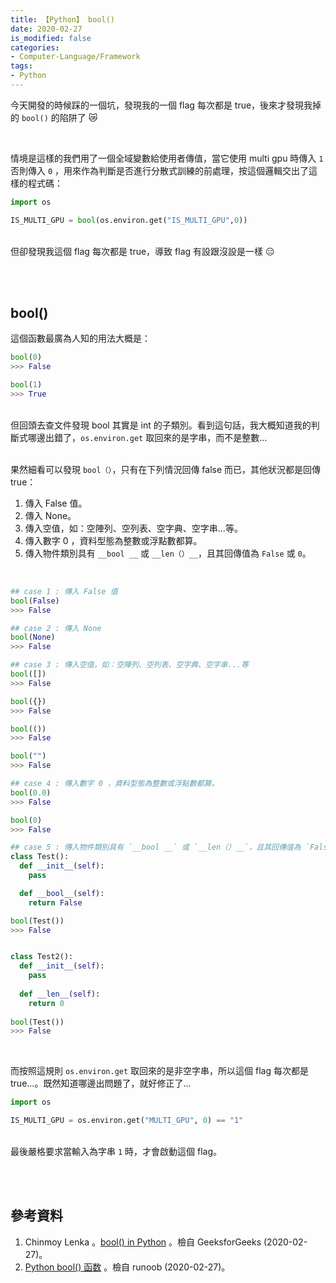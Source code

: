```yaml
---
title: 【Python】 bool()
date: 2020-02-27
is_modified: false
categories:
- Computer-Language/Framework
tags:
- Python
--- 
```


今天開發的時候踩的一個坑，發現我的一個 flag 每次都是 true，後來才發現我掉的 `bool()` 的陷阱了 :crying_cat_face: 
<!--more-->
<br> 

情境是這樣的我們用了一個全域變數給使用者傳值，當它使用 multi gpu 時傳入 `1` 否則傳入 `0` ，用來作為判斷是否進行分散式訓練的前處理，按這個邏輯交出了這樣的程式碼：

```python
import os

IS_MULTI_GPU = bool(os.environ.get("IS_MULTI_GPU",0))
```

<br> 但卻發現我這個 flag 每次都是 true，導致 flag 有設跟沒設是一樣 :expressionless:

<br><br> 

##  bool() 

這個函數最廣為人知的用法大概是：

```python
bool(0)
>>> False

bool(1)
>>> True
```

<br>但回頭去查文件發現 <span class="highlighting">bool 其實是 int 的子類別</span>。看到這句話，我大概知道我的判斷式哪邊出錯了，`os.environ.get` 取回來的是<span class="highlighting">字串</span>，而不是整數...


<br>果然細看可以發現 `bool（）`，只有在下列情況回傳 false 而已，其他狀況都是回傳 true：

1. 傳入 False 值。
2. 傳入 None。
3. 傳入空值，如：空陣列、空列表、空字典、空字串...等。
4. 傳入數字 0 ，資料型態為整數或浮點數都算。
5. 傳入物件類別具有 `__bool __` 或 `__len（）__`，且其回傳值為 `False` 或 `0`。

<br>

```python
## case 1 : 傳入 False 值
bool(False)
>>> False

## case 2 : 傳入 None
bool(None)
>>> False

## case 3 : 傳入空值，如：空陣列、空列表、空字典、空字串...等
bool([])
>>> False

bool({})
>>> False

bool(())
>>> False

bool("")
>>> False

## case 4 : 傳入數字 0 ，資料型態為整數或浮點數都算。
bool(0.0)
>>> False

bool(0)
>>> False

## case 5 : 傳入物件類別具有 `__bool __` 或 `__len（）__`，且其回傳值為 `False` 或 `0`
class Test():
  def __init__(self):
    pass

  def __bool__(self):
    return False

bool(Test())
>>> False


class Test2():
  def __init__(self):
    pass
         
  def __len__(self):
    return 0
         
bool(Test())
>>> False
```

<br> 

而按照這規則 `os.environ.get` 取回來的是非空字串，所以這個 flag 每次都是 true...。既然知道哪邊出問題了，就好修正了...

```python
import os

IS_MULTI_GPU = os.environ.get("MULTI_GPU", 0) == "1"
```
<br> 最後嚴格要求當輸入為字串 `1` 時，才會啟動這個 flag。

<br><br> 

## 參考資料 
1. Chinmoy Lenka 。[bool() in Python](https://www.geeksforgeeks.org/bool-in-python/) 。檢自 GeeksforGeeks (2020-02-27)。
2. [Python bool() 函数](https://www.runoob.com/python/python-func-bool.html) 。檢自 runoob (2020-02-27)。